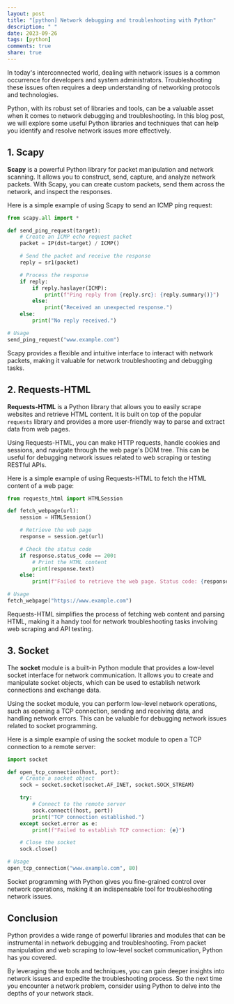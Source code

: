 ```yaml
---
layout: post
title: "[python] Network debugging and troubleshooting with Python"
description: " "
date: 2023-09-26
tags: [python]
comments: true
share: true
---
```


In today's interconnected world, dealing with network issues is a common occurrence for developers and system administrators. Troubleshooting these issues often requires a deep understanding of networking protocols and technologies.

Python, with its robust set of libraries and tools, can be a valuable asset when it comes to network debugging and troubleshooting. In this blog post, we will explore some useful Python libraries and techniques that can help you identify and resolve network issues more effectively.

## 1. Scapy

**Scapy** is a powerful Python library for packet manipulation and network scanning. It allows you to construct, send, capture, and analyze network packets. With Scapy, you can create custom packets, send them across the network, and inspect the responses.

Here is a simple example of using Scapy to send an ICMP ping request:

```python
from scapy.all import *

def send_ping_request(target):
    # Create an ICMP echo request packet
    packet = IP(dst=target) / ICMP()

    # Send the packet and receive the response
    reply = sr1(packet)

    # Process the response
    if reply:
        if reply.haslayer(ICMP):
            print(f"Ping reply from {reply.src}: {reply.summary()}")
        else:
            print("Received an unexpected response.")
    else:
        print("No reply received.")

# Usage
send_ping_request("www.example.com")
```

Scapy provides a flexible and intuitive interface to interact with network packets, making it valuable for network troubleshooting and debugging tasks.

## 2. Requests-HTML

**Requests-HTML** is a Python library that allows you to easily scrape websites and retrieve HTML content. It is built on top of the popular `requests` library and provides a more user-friendly way to parse and extract data from web pages.

Using Requests-HTML, you can make HTTP requests, handle cookies and sessions, and navigate through the web page's DOM tree. This can be useful for debugging network issues related to web scraping or testing RESTful APIs.

Here is a simple example of using Requests-HTML to fetch the HTML content of a web page:

```python
from requests_html import HTMLSession

def fetch_webpage(url):
    session = HTMLSession()

    # Retrieve the web page
    response = session.get(url)

    # Check the status code
    if response.status_code == 200:
        # Print the HTML content
        print(response.text)
    else:
        print(f"Failed to retrieve the web page. Status code: {response.status_code}")

# Usage
fetch_webpage("https://www.example.com")
```

Requests-HTML simplifies the process of fetching web content and parsing HTML, making it a handy tool for network troubleshooting tasks involving web scraping and API testing.

## 3. Socket

The **socket** module is a built-in Python module that provides a low-level socket interface for network communication. It allows you to create and manipulate socket objects, which can be used to establish network connections and exchange data.

Using the socket module, you can perform low-level network operations, such as opening a TCP connection, sending and receiving data, and handling network errors. This can be valuable for debugging network issues related to socket programming.

Here is a simple example of using the socket module to open a TCP connection to a remote server:

```python
import socket

def open_tcp_connection(host, port):
    # Create a socket object
    sock = socket.socket(socket.AF_INET, socket.SOCK_STREAM)

    try:
        # Connect to the remote server
        sock.connect((host, port))
        print("TCP connection established.")
    except socket.error as e:
        print(f"Failed to establish TCP connection: {e}")

    # Close the socket
    sock.close()

# Usage
open_tcp_connection("www.example.com", 80)
```

Socket programming with Python gives you fine-grained control over network operations, making it an indispensable tool for troubleshooting network issues.

## Conclusion

Python provides a wide range of powerful libraries and modules that can be instrumental in network debugging and troubleshooting. From packet manipulation and web scraping to low-level socket communication, Python has you covered.

By leveraging these tools and techniques, you can gain deeper insights into network issues and expedite the troubleshooting process. So the next time you encounter a network problem, consider using Python to delve into the depths of your network stack.